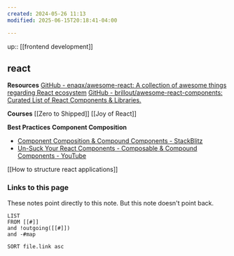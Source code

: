 ```yaml
---
created: 2024-05-26 11:13
modified: 2025-06-15T20:18:41-04:00

---
```

up:: [[frontend development]]
## react

**Resources**
[GitHub - enaqx/awesome-react: A collection of awesome things regarding React ecosystem](https://github.com/enaqx/awesome-react)
[GitHub - brillout/awesome-react-components: Curated List of React Components & Libraries.](https://github.com/brillout/awesome-react-components)

**Courses**
[[Zero to Shipped]]
[[Joy of React]]


**Best Practices**
**Component Composition**
- [Component Composition &amp; Compound Components - StackBlitz](https://stackblitz.com/edit/react-ts-uzanui?file=App.tsx)
- [Un-Suck Your React Components - Composable & Compound Components - YouTube](https://www.youtube.com/watch?v=vPRdY87_SH0&list=PLNQtoYU3DWmHE4ArAyecGAPw1Q20woVD9&index=26)

[[How to structure react applications]]
### Links to this page
These notes point directly to this note. But this note doesn't point back.
```dataview
LIST
FROM [[#]]
and !outgoing([[#]])
and -#map

SORT file.link asc
```
